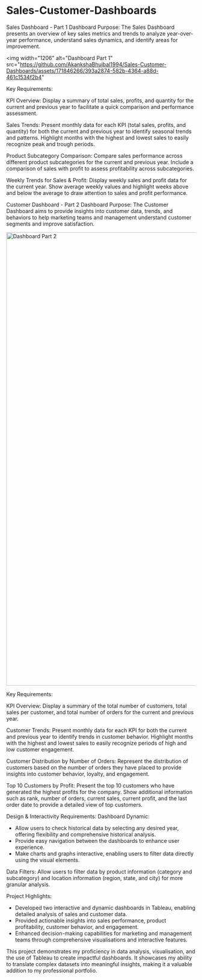 # Sales-Customer-Dashboards

Sales Dashboard - Part 1
Dashboard Purpose: The Sales Dashboard presents an overview of key sales metrics and trends to analyze year-over-year performance, understand sales dynamics, and identify areas for improvement.

<img width="1206" alt="Dashboard Part 1" src="https://github.com/AkankshaBhujbal1994/Sales-Customer-Dashboards/assets/171846266/393a2874-582b-4364-a88d-461c1534f2b4"

Key Requirements:

KPI Overview:
Display a summary of total sales, profits, and quantity for the current and previous year to facilitate a quick comparison and performance assessment.

Sales Trends:
Present monthly data for each KPI (total sales, profits, and quantity) for both the current and previous year to identify seasonal trends and patterns.
Highlight months with the highest and lowest sales to easily recognize peak and trough periods.

Product Subcategory Comparison:
Compare sales performance across different product subcategories for the current and previous year.
Include a comparison of sales with profit to assess profitability across subcategories.

Weekly Trends for Sales & Profit:
Display weekly sales and profit data for the current year.
Show average weekly values and highlight weeks above and below the average to draw attention to sales and profit performance.

Customer Dashboard - Part 2
Dashboard Purpose: The Customer Dashboard aims to provide insights into customer data, trends, and behaviors to help marketing teams and management understand customer segments and improve satisfaction.

<img width="1206" alt="Dashboard Part 2" src="https://github.com/AkankshaBhujbal1994/Sales-Customer-Dashboards/assets/171846266/67a1fe37-3930-4ee1-8d1d-f1875acaa5bd">

Key Requirements:

KPI Overview:
Display a summary of the total number of customers, total sales per customer, and total number of orders for the current and previous year.

Customer Trends:
Present monthly data for each KPI for both the current and previous year to identify trends in customer behavior.
Highlight months with the highest and lowest sales to easily recognize periods of high and low customer engagement.

Customer Distribution by Number of Orders:
Represent the distribution of customers based on the number of orders they have placed to provide insights into customer behavior, loyalty, and engagement.

Top 10 Customers by Profit:
Present the top 10 customers who have generated the highest profits for the company.
Show additional information such as rank, number of orders, current sales, current profit, and the last order date to provide a detailed view of top customers.

Design & Interactivity Requirements:
Dashboard Dynamic:
* Allow users to check historical data by selecting any desired year, offering flexibility and comprehensive historical analysis.
* Provide easy navigation between the dashboards to enhance user experience.
* Make charts and graphs interactive, enabling users to filter data directly using the visual elements.

Data Filters:
Allow users to filter data by product information (category and subcategory) and location information (region, state, and city) for more granular analysis.

Project Highlights:

* Developed two interactive and dynamic dashboards in Tableau, enabling detailed analysis of sales and customer data.
* Provided actionable insights into sales performance, product profitability, customer behavior, and engagement.
* Enhanced decision-making capabilities for marketing and management teams through comprehensive visualisations and interactive features.


This project demonstrates my proficiency in data analysis, visualisation, and the use of Tableau to create impactful dashboards. It showcases my ability to translate complex datasets into meaningful insights, making it a valuable addition to my professional portfolio.
